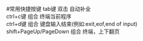 #常用快捷按键
tab键			双击	自动补全  
ctrl+c键		组合	终端当前程序  
ctrl+d键		组合	键盘输入结束(例如:exit,eof,end of input)  
shift+PageUp/PageDown	组合	终端，上下翻页  
